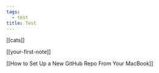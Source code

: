 ```yaml
---
tags:
  - test
title: Test
---
```

[[cats]]

[[your-first-note]]


[[How to Set Up a New GitHub Repo From Your MacBook]]
